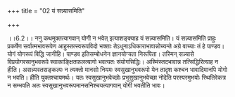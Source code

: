 +++
title = "02 यं सन्न्यासमिति"

+++
  
  
।।6.2।। ननु कथमुक्तत्यागवान् योगी न भवेत् इत्याशङ्क्याह यं सन्न्यासमिति।
यं सन्न्यासमिति प्राहुः प्रकर्षेण सर्वात्मभावरूपेण आहुस्तत्स्वरूपविदो
भक्ताः तेऽधुनाऽधिकाराभावान्नोच्यन्ते अग्रे वाच्याः तं हे पाण्डव। योगं
योगरूपं विद्धि जानीहि। पाण्डव इतिसम्बोधनेन ज्ञानयोग्यता निरूपिता। तस्मिन्
सन्न्यासे विप्रयोगरसानुभवरूपे स्वाकाङ्क्षितफलत्यागो भवत्यतः
संयोगसिद्धिः। अस्मिंस्तदभावान्न तत्सिद्धिरित्याह न हीति।
असन्न्यस्तसङ्कल्पः न त्यक्तो मानसो नियमः स्वसुखानुभवरूपो येन तादृश कश्चन
भावादिमानपि योगो न भवति। हीति युक्तश्चायमर्थः। यतः स्वसुखानुभवेच्छोः
प्रभुसुखानुभवेच्छा नोदेति परस्परमुभयोः स्थितिरेकत्र न सम्भवति अतः
स्वसुखानुभवरूपमानसनिश्चयत्यागवान् योगी भवतीति भावः।  
  
